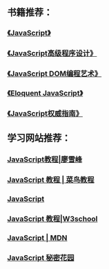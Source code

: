 ## 书籍推荐：
### [《JavaScript》](https://book.douban.com/subject/2994925/)
### [《JavaScript高级程序设计》](https://book.douban.com/subject/4886879/)
### [《JavaScript DOM编程艺术》](https://book.douban.com/subject/6038371/)
### [《Eloquent JavaScript》](https://book.douban.com/subject/25942427/)
### [《JavaScript权威指南》](https://book.douban.com/subject/10549733/)

## 学习网站推荐：
### [JavaScript教程|廖雪峰](https://liaoxuefeng.com/books/javascript/introduction/index.html)
### [JavaScript 教程 | 菜鸟教程](https://www.runoob.com/js/js-tutorial.html)
### [JavaScript](https://c.biancheng.net/view/5351.html)
### [JavaScript 教程|W3school](https://www.w3school.com.cn/js/index.asp)
### [JavaScript | MDN](https://developer.mozilla.org/zh-CN/docs/Web/JavaScript)
### [JavaScript 秘密花园](https://github.com/BonsaiDen/JavaScript-Garden)